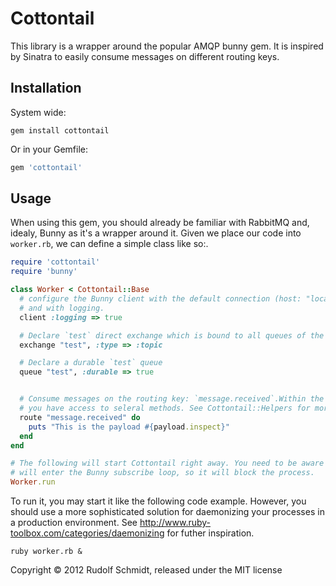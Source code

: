 # Cottontail

This library is a wrapper around the popular AMQP bunny gem. It is inspired by Sinatra to easily consume messages on different routing keys.

## Installation

System wide:

```console
gem install cottontail
```

Or in your Gemfile:

```ruby
gem 'cottontail'
```

## Usage

When using this gem, you should already be familiar with RabbitMQ and, idealy, Bunny as it's a wrapper around it. Given we place our code into `worker.rb`, we can define a simple class like so:.

```ruby
require 'cottontail'
require 'bunny'

class Worker < Cottontail::Base
  # configure the Bunny client with the default connection (host: "localhost", port: 5672) 
  # and with logging.
  client :logging => true

  # Declare `test` direct exchange which is bound to all queues of the type `topic`
  exchange "test", :type => :topic

  # Declare a durable `test` queue
  queue "test", :durable => true


  # Consume messages on the routing key: `message.received`.Within the provided block 
  # you have access to seleral methods. See Cottontail::Helpers for more details.
  route "message.received" do
    puts "This is the payload #{payload.inspect}"
  end
end

# The following will start Cottontail right away. You need to be aware that it 
# will enter the Bunny subscribe loop, so it will block the process.
Worker.run
```

To run it, you may start it like the following code example. However, you should use a more sophisticated solution for daemonizing your processes in a production environment. See http://www.ruby-toolbox.com/categories/daemonizing for futher inspiration.

```console
ruby worker.rb &
```

Copyright &copy; 2012 Rudolf Schmidt, released under the MIT license
